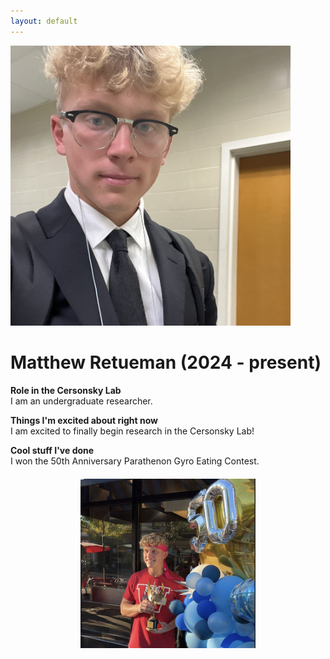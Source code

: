 ```yaml
---
layout: default
---
```


<head>
<style>
.profile-container {
 display: flex;
 flex-direction: row;
 flex-wrap: wrap;
 justify-content: center;
 align-items: center;
 gap: 15px 15px;
 max-width: 100%;
 margin-left: auto;
 margin-right: auto;
 margin-top: 20px;
 margin-bottom: 20px;
}
.extra {
 object-fit: cover;
 text-align: center;
 max-width: 20em;
 max-height: 24em;
}
.profile {
 width: 32em;
 height: 32em;
 object-fit: cover;
}

@media print, screen and (max-width: 720px) {
 .profile {
  width: 100%;
 }
}

</style>
</head>

<!-- Replace `example_student` with your name -->
<img src="/assets/img/matthew_reuteman.png" alt="Placeholder Image" class="center profile">

<!-- Replace `Example Student` with your name and include your start date-->
# **Matthew Retueman (2024 - present)**

<!-- Choose your title -- feel free to be professionally silly -->
**Role in the Cersonsky Lab**\
I am an undergraduate researcher.

<!-- Name at least one research topic amongst this list -->
**Things I'm excited about right now**\
I am excited to finally begin research in the Cersonsky Lab!

<!-- Ultimately, we'll use this section to
     include papers and talks, and contributions
     But for now put whatever you want -->

**Cool stuff I've done**\
I won the 50th Anniversary Parathenon Gyro Eating Contest.

<!-- If you have photos you would like to exhibit,
     save them as `/assets/member_images/your_name_photo_#.png`
     and replace example_student below -->

<div class="profile-container">
<div>
<img src='/assets/img/matthew_reuteman_1.png' class="extra"> 
</div>
</div>
